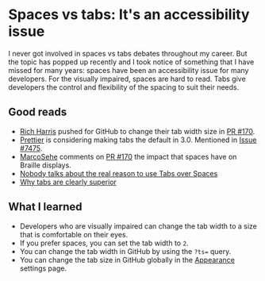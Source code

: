 # Spaces vs tabs: It's an accessibility issue

I never got involved in spaces vs tabs debates throughout my career. But the topic has popped up recently and I took notice of something that I have missed for many years: spaces have been an accessibility issue for many developers. For the visually impaired, spaces are hard to read. Tabs give developers the control and flexibility of the spacing to suit their needs.

## Good reads

- [Rich Harris](https://github.com/Rich-Harris) pushed for GitHub to change their tab width size in [PR #170](https://github.com/isaacs/github/issues/170).
- [Prettier](https://prettier.io/) is considering making tabs the default in 3.0. Mentioned in [Issue #7475](https://github.com/prettier/prettier/issues/7475).
- [MarcoSehe](https://github.com/MarcoZehe) comments on [PR #170](https://github.com/prettier/prettier/issues/7475#issuecomment-668544890) the impact that spaces have on Braille displays.
- [Nobody talks about the real reason to use Tabs over Spaces](https://www.reddit.com/r/javascript/comments/c8drjo/nobody_talks_about_the_real_reason_to_use_tabs/)
- [Why tabs are clearly superior](https://lea.verou.me/2012/01/why-tabs-are-clearly-superior/)

## What I learned

- Developers who are visually impaired can change the tab width to a size that is comfortable on their eyes.
- If you prefer spaces, you can set the tab width to `2`.
- You can change the tab width in GitHub by using the `?ts=` query.
- You can change the tab size in GitHub globally in the [Appearance](https://github.com/settings/appearance) settings page.
